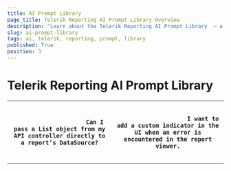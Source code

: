 ```yaml
---
title: AI Prompt Library
page_title: Telerik Reporting AI Prompt Library Overview
description: "Learn about the Telerik Reporting AI Prompt Library  – a collection of reusable prompts to boost productivity and output quality."
slug: ai-prompt-library
tags: ai, telerik, reporting, prompt, library
published: True
position: 3
---
```


# Telerik Reporting AI Prompt Library
<body>
	<table>
		<tr>
			<th>
				<pre><code>
					Can I pass a List object from my API controller directly to a report’s DataSource?
				</code></pre>
			</th>
   			<th>
				<pre><code>
					I want to add a custom indicator in the UI when an error is encountered in the report viewer.
					</code></pre>
   			</th>
